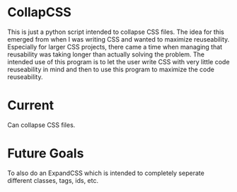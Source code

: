 # CollapCSS

This is just a python script intended to collapse CSS files. The idea for this emerged from when I was writing CSS and wanted to maximize reuseability. Especially for larger CSS projects, there came a time when managing that reusability was taking longer than actually solving the problem. The intended use of this program is to let the user write CSS with very little code reuseability in mind and then to use this program to maximize the code reuseability.

# Current

Can collapse CSS files.

# Future Goals

To also do an ExpandCSS which is intended to completely seperate different classes, tags, ids, etc.